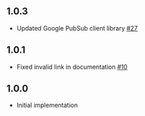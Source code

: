 ## 1.0.3
 - Updated Google PubSub client library [#27](https://github.com/logstash-plugins/logstash-output-google_pubsub/pull/27)

## 1.0.1
  - Fixed invalid link in documentation [#10](https://github.com/logstash-plugins/logstash-output-google_pubsub/pull/10)
  
## 1.0.0
  - Initial implementation